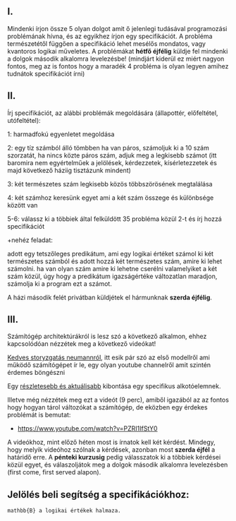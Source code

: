 ## I.

Mindenki írjon össze 5 olyan dolgot 
amit ő jelenlegi tudásával programozási problémának hívna, 
és az egyikhez írjon egy specifikációt. 
A probléma természetétől függően a specifikáció 
lehet mesélős mondatos, vagy kvantoros logikai műveletes. 
A problémákat **hétfő éjfélig** küldje fel mindenki a 
dolgok második alkalomra levelezésbe!
(mindjárt kiderül ez miért nagyon fontos, 
meg az is fontos hogy a maradék 4 probléma 
is olyan legyen amihez tudnátok specifikációt írni)

## II.

Írj specifikációt, az alábbi problémák megoldására 
(állapottér, előfeltétel, utófeltétel):

1: harmadfokú egyenletet megoldása

2: egy tíz számból álló tömbben ha van páros, 
számoljuk ki a 10 szám szorzatát, 
ha nincs közte páros szám, 
adjuk meg a legkisebb számot 
(itt baromira nem egyértelműek a jelölések, 
kérdezzetek, kísérletezzetek és majd következő háziig tisztázunk mindent)

3: két természetes szám legkisebb közös többszörösének megtalálása

4: két számhoz keresünk egyet ami a két szám összege és különbsége között van

5-6: válassz ki a többiek által felküldött 35 probléma közül 2-t 
és írj hozzá specifikációt

+nehéz feladat:

adott egy tetszőleges predikátum, 
ami egy logikai értéket számol ki két természetes számból 
és adott hozzá két természetes szám, 
amire ki lehet számolni. 
ha van olyan szám amire ki lehetne cserélni valamelyiket 
a két szám közül, úgy hogy a predikátum igazságértéke 
változatlan maradjon, számolja ki a program ezt a számot.

A házi második felét privátban küldjétek el hármunknak **szerda éjfélig**.

## III.

Számítógép architektúrákról is lesz szó a következő alkalmon, 
ehhez kapcsolódóan nézzétek meg a következő videókat!

[Kedves storyzgatás neumannról](https://www.youtube.com/watch?v=Ml3-kVYLNr8), 
itt esik pár szó az első modellről 
ami működő számítógépet ír le, 
egy olyan youtube channelről amit szintén érdemes böngészni

Egy [részletesebb és aktuálisabb](https://www.youtube.com/watch?v=cNN_tTXABUA) 
kibontása egy specifikus alkotóelemnek.

Illetve még nézzétek meg ezt a videót (9 perc), amiből igazából az az 
fontos hogy hogyan tárol változókat a számítógép, 
de eközben egy érdekes problémát is bemutat:

- https://www.youtube.com/watch?v=PZRI1IfStY0

A videókhoz, mint előző héten most is írnatok kell két kérdést. 
Mindegy, hogy melyik videóhoz szólnak a kérdések, 
azonban most **szerda éjfél** a határidő erre.
A **pénteki kurzusig** pedig válasszatok ki a többiek kérdései közül egyet, 
és válaszoljátok meg a dolgok második alkalomra levelezésben (first come, first served alapon).

## Jelölés beli segítség a specifikációkhoz:
    mathbb{B} a logikai értékek halmaza.

   
